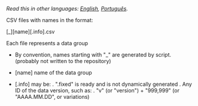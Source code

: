 *Read this in other languages: [English](README.md), [Português](README.pt_BR.md).*

CSV files with names in the format:

  [_][name][.info].csv

Each file represents a data group

- By convention, names starting with "_" are generated by script.
  (probably not written to the repository)

- [name] name of the data group

- [.info] may be:
  . ".fixed" is ready and is not dynamically generated
  . Any ID of the data version, such as:
    . "v" (or "version") + "999,999" (or "AAAA.MM.DD", or variations)
